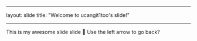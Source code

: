 ---
layout: slide
title: "Welcome to ucangit1too's slide!"
___
This is my awesome slide slide :tada:
Use the left arrow to go back?
